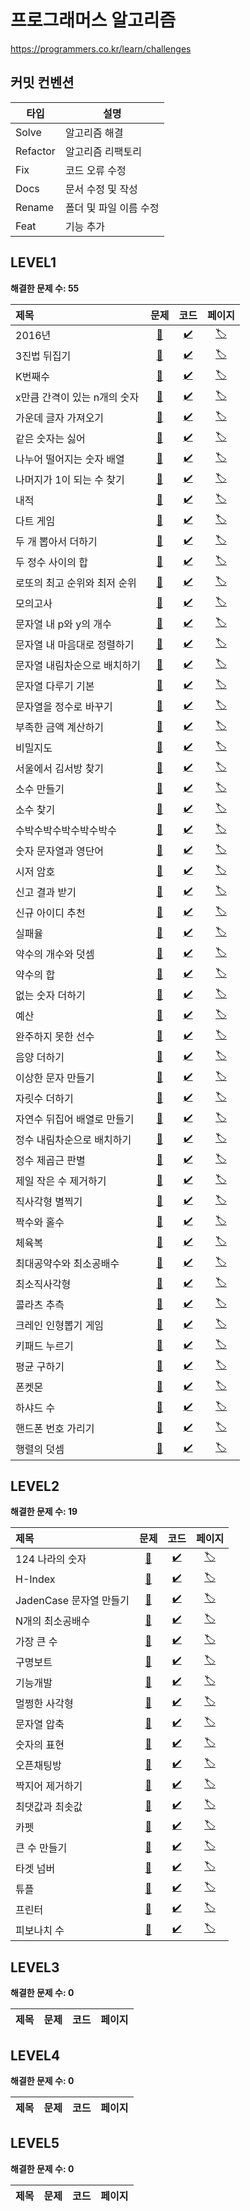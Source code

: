 # 프로그래머스 알고리즘

https://programmers.co.kr/learn/challenges

## 커밋 컨벤션

타입 | 설명
---|---
Solve | 알고리즘 해결
Refactor | 알고리즘 리팩토리
Fix | 코드 오류 수정
Docs | 문서 수정 및 작성
Rename | 폴더 및 파일 이름 수정
Feat | 기능 추가

## LEVEL1

**해결한 문제 수: 55**

제목 | 문제 | 코드 | 페이지
:---|:---:|:---:|:---:
2016년 | [📄](https://github.com/cruelladevil/programmers-algorithm/tree/main/level1/2016년) | [✔️](https://github.com/cruelladevil/programmers-algorithm/blob/main/level1/2016년/solution.js) | [🏷️](https://programmers.co.kr/learn/courses/30/lessons/12901)
3진법 뒤집기 | [📄](https://github.com/cruelladevil/programmers-algorithm/tree/main/level1/3진법%20뒤집기) | [✔️](https://github.com/cruelladevil/programmers-algorithm/blob/main/level1/3진법%20뒤집기/solution.js) | [🏷️](https://programmers.co.kr/learn/courses/30/lessons/68935)
K번째수 | [📄](https://github.com/cruelladevil/programmers-algorithm/tree/main/level1/K번째수) | [✔️](https://github.com/cruelladevil/programmers-algorithm/blob/main/level1/K번째수/solution.js) | [🏷️](https://programmers.co.kr/learn/courses/30/lessons/42748)
x만큼 간격이 있는 n개의 숫자 | [📄](https://github.com/cruelladevil/programmers-algorithm/tree/main/level1/x만큼%20간격이%20있는%20n개의%20숫자) | [✔️](https://github.com/cruelladevil/programmers-algorithm/blob/main/level1/x만큼%20간격이%20있는%20n개의%20숫자/solution.js) | [🏷️](https://programmers.co.kr/learn/courses/30/lessons/12954)
가운데 글자 가져오기 | [📄](https://github.com/cruelladevil/programmers-algorithm/tree/main/level1/가운데%20글자%20가져오기) | [✔️](https://github.com/cruelladevil/programmers-algorithm/blob/main/level1/가운데%20글자%20가져오기/solution.js) | [🏷️](https://programmers.co.kr/learn/courses/30/lessons/12903)
같은 숫자는 싫어 | [📄](https://github.com/cruelladevil/programmers-algorithm/tree/main/level1/같은%20숫자는%20싫어) | [✔️](https://github.com/cruelladevil/programmers-algorithm/blob/main/level1/같은%20숫자는%20싫어/solution.js) | [🏷️](https://programmers.co.kr/learn/courses/30/lessons/12906)
나누어 떨어지는 숫자 배열 | [📄](https://github.com/cruelladevil/programmers-algorithm/tree/main/level1/나누어%20떨어지는%20숫자%20배열) | [✔️](https://github.com/cruelladevil/programmers-algorithm/blob/main/level1/나누어%20떨어지는%20숫자%20배열/solution.js) | [🏷️](https://programmers.co.kr/learn/courses/30/lessons/12910)
나머지가 1이 되는 수 찾기 | [📄](https://github.com/cruelladevil/programmers-algorithm/tree/main/level1/나머지가%201이%20되는%20수%20찾기) | [✔️](https://github.com/cruelladevil/programmers-algorithm/blob/main/level1/나머지가%201이%20되는%20수%20찾기/solution.js) | [🏷️](https://programmers.co.kr/learn/courses/30/lessons/87389)
내적 | [📄](https://github.com/cruelladevil/programmers-algorithm/tree/main/level1/내적) | [✔️](https://github.com/cruelladevil/programmers-algorithm/blob/main/level1/내적/solution.js) | [🏷️](https://programmers.co.kr/learn/courses/30/lessons/70128)
다트 게임 | [📄](https://github.com/cruelladevil/programmers-algorithm/tree/main/level1/다트%20게임) | [✔️](https://github.com/cruelladevil/programmers-algorithm/blob/main/level1/다트%20게임/solution.js) | [🏷️](https://programmers.co.kr/learn/courses/30/lessons/17682)
두 개 뽑아서 더하기 | [📄](https://github.com/cruelladevil/programmers-algorithm/tree/main/level1/두%20개%20뽑아서%20더하기) | [✔️](https://github.com/cruelladevil/programmers-algorithm/blob/main/level1/두%20개%20뽑아서%20더하기/solution.js) | [🏷️](https://programmers.co.kr/learn/courses/30/lessons/68644)
두 정수 사이의 합 | [📄](https://github.com/cruelladevil/programmers-algorithm/tree/main/level1/두%20정수%20사이의%20합) | [✔️](https://github.com/cruelladevil/programmers-algorithm/blob/main/level1/두%20정수%20사이의%20합/solution.js) | [🏷️](https://programmers.co.kr/learn/courses/30/lessons/12912)
로또의 최고 순위와 최저 순위 | [📄](https://github.com/cruelladevil/programmers-algorithm/tree/main/level1/로또의%20최고%20순위와%20최저%20순위) | [✔️](https://github.com/cruelladevil/programmers-algorithm/blob/main/level1/로또의%20최고%20순위와%20최저%20순위/solution.js) | [🏷️](https://programmers.co.kr/learn/courses/30/lessons/77484)
모의고사 | [📄](https://github.com/cruelladevil/programmers-algorithm/tree/main/level1/모의고사) | [✔️](https://github.com/cruelladevil/programmers-algorithm/blob/main/level1/모의고사/solution.js) | [🏷️](https://programmers.co.kr/learn/courses/30/lessons/42840)
문자열 내 p와 y의 개수 | [📄](https://github.com/cruelladevil/programmers-algorithm/tree/main/level1/문자열%20내%20p와%20y의%20개수) | [✔️](https://github.com/cruelladevil/programmers-algorithm/blob/main/level1/문자열%20내%20p와%20y의%20개수/solution.js) | [🏷️](https://programmers.co.kr/learn/courses/30/lessons/12916)
문자열 내 마음대로 정렬하기 | [📄](https://github.com/cruelladevil/programmers-algorithm/tree/main/level1/문자열%20내%20마음대로%20정렬하기) | [✔️](https://github.com/cruelladevil/programmers-algorithm/blob/main/level1/문자열%20내%20마음대로%20정렬하기/solution.js) | [🏷️](https://programmers.co.kr/learn/courses/30/lessons/12915)
문자열 내림차순으로 배치하기 | [📄](https://github.com/cruelladevil/programmers-algorithm/tree/main/level1/문자열%20내림차순으로%20배치하기) | [✔️](https://github.com/cruelladevil/programmers-algorithm/blob/main/level1/문자열%20내림차순으로%20배치하기/solution.js) | [🏷️](https://programmers.co.kr/learn/courses/30/lessons/12917)
문자열 다루기 기본 | [📄](https://github.com/cruelladevil/programmers-algorithm/tree/main/level1/문자열%20다루기%20기본) | [✔️](https://github.com/cruelladevil/programmers-algorithm/blob/main/level1/문자열%20다루기%20기본/solution.js) | [🏷️](https://programmers.co.kr/learn/courses/30/lessons/12918)
문자열을 정수로 바꾸기 | [📄](https://github.com/cruelladevil/programmers-algorithm/tree/main/level1/문자열을%20정수로%20바꾸기) | [✔️](https://github.com/cruelladevil/programmers-algorithm/blob/main/level1/문자열을%20정수로%20바꾸기/solution.js) | [🏷️](https://programmers.co.kr/learn/courses/30/lessons/12925)
부족한 금액 계산하기 | [📄](https://github.com/cruelladevil/programmers-algorithm/tree/main/level1/부족한%20금액%20계산하기) | [✔️](https://github.com/cruelladevil/programmers-algorithm/blob/main/level1/부족한%20금액%20계산하기/solution.js) | [🏷️](https://programmers.co.kr/learn/courses/30/lessons/82612)
비밀지도 | [📄](https://github.com/cruelladevil/programmers-algorithm/tree/main/level1/비밀지도) | [✔️](https://github.com/cruelladevil/programmers-algorithm/blob/main/level1/비밀지도/solution.js) | [🏷️](https://programmers.co.kr/learn/courses/30/lessons/17681)
서울에서 김서방 찾기 | [📄](https://github.com/cruelladevil/programmers-algorithm/tree/main/level1/서울에서%20김서방%20찾기) | [✔️](https://github.com/cruelladevil/programmers-algorithm/blob/main/level1/서울에서%20김서방%20찾기/solution.js) | [🏷️](https://programmers.co.kr/learn/courses/30/lessons/12919)
소수 만들기 | [📄](https://github.com/cruelladevil/programmers-algorithm/tree/main/level1/소수%20만들기) | [✔️](https://github.com/cruelladevil/programmers-algorithm/blob/main/level1/소수%20만들기/solution.js) | [🏷️](https://programmers.co.kr/learn/courses/30/lessons/12977)
소수 찾기 | [📄](https://github.com/cruelladevil/programmers-algorithm/tree/main/level1/소수%20찾기) | [✔️](https://github.com/cruelladevil/programmers-algorithm/blob/main/level1/소수%20찾기/solution.js) | [🏷️](https://programmers.co.kr/learn/courses/30/lessons/12921)
수박수박수박수박수박수 | [📄](https://github.com/cruelladevil/programmers-algorithm/tree/main/level1/수박수박수박수박수박수) | [✔️](https://github.com/cruelladevil/programmers-algorithm/blob/main/level1/수박수박수박수박수박수/solution.js) | [🏷️](https://programmers.co.kr/learn/courses/30/lessons/12922)
숫자 문자열과 영단어 | [📄](https://github.com/cruelladevil/programmers-algorithm/tree/main/level1/숫자%20문자열과%20영단어) | [✔️](https://github.com/cruelladevil/programmers-algorithm/blob/main/level1/숫자%20문자열과%20영단어/solution.js) | [🏷️](https://programmers.co.kr/learn/courses/30/lessons/81301)
시저 암호 | [📄](https://github.com/cruelladevil/programmers-algorithm/tree/main/level1/시저%20암호) | [✔️](https://github.com/cruelladevil/programmers-algorithm/blob/main/level1/시저%20암호/solution.js) | [🏷️](https://programmers.co.kr/learn/courses/30/lessons/12926)
신고 결과 받기 | [📄](https://github.com/cruelladevil/programmers-algorithm/tree/main/level1/신고%20결과%20받기) | [✔️](https://github.com/cruelladevil/programmers-algorithm/blob/main/level1/신고%20결과%20받기/solution.js) | [🏷️](https://programmers.co.kr/learn/courses/30/lessons/92334)
신규 아이디 추천 | [📄](https://github.com/cruelladevil/programmers-algorithm/tree/main/level1/신규%20아이디%20추천) | [✔️](https://github.com/cruelladevil/programmers-algorithm/blob/main/level1/신규%20아이디%20추천/solution.js) | [🏷️](https://programmers.co.kr/learn/courses/30/lessons/72410)
실패율 | [📄](https://github.com/cruelladevil/programmers-algorithm/tree/main/level1/실패율) | [✔️](https://github.com/cruelladevil/programmers-algorithm/blob/main/level1/실패율/solution.js) | [🏷️](https://programmers.co.kr/learn/courses/30/lessons/42889)
약수의 개수와 덧셈 | [📄](https://github.com/cruelladevil/programmers-algorithm/tree/main/level1/약수의%20개수와%20덧셈) | [✔️](https://github.com/cruelladevil/programmers-algorithm/blob/main/level1/약수의%20개수와%20덧셈/solution.js) | [🏷️](https://programmers.co.kr/learn/courses/30/lessons/77884)
약수의 합 | [📄](https://github.com/cruelladevil/programmers-algorithm/tree/main/level1/약수의%20합) | [✔️](https://github.com/cruelladevil/programmers-algorithm/blob/main/level1/약수의%20합/solution.js) | [🏷️](https://programmers.co.kr/learn/courses/30/lessons/12928)
없는 숫자 더하기 | [📄](https://github.com/cruelladevil/programmers-algorithm/tree/main/level1/없는%20숫자%20더하기) | [✔️](https://github.com/cruelladevil/programmers-algorithm/blob/main/level1/없는%20숫자%20더하기/solution.js) | [🏷️](https://programmers.co.kr/learn/courses/30/lessons/86051)
예산 | [📄](https://github.com/cruelladevil/programmers-algorithm/tree/main/level1/예산) | [✔️](https://github.com/cruelladevil/programmers-algorithm/blob/main/level1/예산/solution.js) | [🏷️](https://programmers.co.kr/learn/courses/30/lessons/12982)
완주하지 못한 선수 | [📄](https://github.com/cruelladevil/programmers-algorithm/tree/main/level1/완주하지%20못한%20선수) | [✔️](https://github.com/cruelladevil/programmers-algorithm/blob/main/level1/완주하지%20못한%20선수/solution.js) | [🏷️](https://programmers.co.kr/learn/courses/30/lessons/42576)
음양 더하기 | [📄](https://github.com/cruelladevil/programmers-algorithm/tree/main/level1/음양%20더하기) | [✔️](https://github.com/cruelladevil/programmers-algorithm/blob/main/level1/음양%20더하기/solution.js) | [🏷️](https://programmers.co.kr/learn/courses/30/lessons/76501)
이상한 문자 만들기 | [📄](https://github.com/cruelladevil/programmers-algorithm/tree/main/level1/이상한%20문자%20만들기) | [✔️](https://github.com/cruelladevil/programmers-algorithm/blob/main/level1/이상한%20문자%20만들기/solution.js) | [🏷️](https://programmers.co.kr/learn/courses/30/lessons/12930)
자릿수 더하기 | [📄](https://github.com/cruelladevil/programmers-algorithm/tree/main/level1/자릿수%20더하기) | [✔️](https://github.com/cruelladevil/programmers-algorithm/blob/main/level1/자릿수%20더하기/solution.js) | [🏷️](https://programmers.co.kr/learn/courses/30/lessons/12931)
자연수 뒤집어 배열로 만들기 | [📄](https://github.com/cruelladevil/programmers-algorithm/tree/main/level1/자연수%20뒤집어%20배열로%20만들기) | [✔️](https://github.com/cruelladevil/programmers-algorithm/blob/main/level1/자연수%20뒤집어%20배열로%20만들기/solution.js) | [🏷️](https://programmers.co.kr/learn/courses/30/lessons/12932)
정수 내림차순으로 배치하기 | [📄](https://github.com/cruelladevil/programmers-algorithm/tree/main/level1/정수%20내림차순으로%20배치하기) | [✔️](https://github.com/cruelladevil/programmers-algorithm/blob/main/level1/정수%20내림차순으로%20배치하기/solution.js) | [🏷️](https://programmers.co.kr/learn/courses/30/lessons/12933)
정수 제곱근 판별 | [📄](https://github.com/cruelladevil/programmers-algorithm/tree/main/level1/정수%20제곱근%20판별) | [✔️](https://github.com/cruelladevil/programmers-algorithm/blob/main/level1/정수%20제곱근%20판별/solution.js) | [🏷️](https://programmers.co.kr/learn/courses/30/lessons/12934)
제일 작은 수 제거하기 | [📄](https://github.com/cruelladevil/programmers-algorithm/tree/main/level1/제일%20작은%20수%20제거하기) | [✔️](https://github.com/cruelladevil/programmers-algorithm/blob/main/level1/제일%20작은%20수%20제거하기/solution.js) | [🏷️](https://programmers.co.kr/learn/courses/30/lessons/12935)
직사각형 별찍기 | [📄](https://github.com/cruelladevil/programmers-algorithm/tree/main/level1/직사각형%20별찍기) | [✔️](https://github.com/cruelladevil/programmers-algorithm/blob/main/level1/직사각형%20별찍기/solution.js) | [🏷️](https://programmers.co.kr/learn/courses/30/lessons/12969)
짝수와 홀수 | [📄](https://github.com/cruelladevil/programmers-algorithm/tree/main/level1/짝수와%20홀수) | [✔️](https://github.com/cruelladevil/programmers-algorithm/blob/main/level1/짝수와%20홀수/solution.js) | [🏷️](https://programmers.co.kr/learn/courses/30/lessons/12937)
체육복 | [📄](https://github.com/cruelladevil/programmers-algorithm/tree/main/level1/체육복) | [✔️](https://github.com/cruelladevil/programmers-algorithm/blob/main/level1/체육복/solution.js) | [🏷️](https://programmers.co.kr/learn/courses/30/lessons/42862)
최대공약수와 최소공배수 | [📄](https://github.com/cruelladevil/programmers-algorithm/tree/main/level1/최대공약수와%20최소공배수) | [✔️](https://github.com/cruelladevil/programmers-algorithm/blob/main/level1/최대공약수와%20최소공배수/solution.js) | [🏷️](https://programmers.co.kr/learn/courses/30/lessons/12940)
최소직사각형 | [📄](https://github.com/cruelladevil/programmers-algorithm/tree/main/level1/최소직사각형) | [✔️](https://github.com/cruelladevil/programmers-algorithm/blob/main/level1/최소직사각형/solution.js) | [🏷️](https://programmers.co.kr/learn/courses/30/lessons/86491)
콜라츠 추측 | [📄](https://github.com/cruelladevil/programmers-algorithm/tree/main/level1/콜라츠%20추측) | [✔️](https://github.com/cruelladevil/programmers-algorithm/blob/main/level1/콜라츠%20추측/solution.js) | [🏷️](https://programmers.co.kr/learn/courses/30/lessons/12943)
크레인 인형뽑기 게임 | [📄](https://github.com/cruelladevil/programmers-algorithm/tree/main/level1/크레인%20인형뽑기%20게임) | [✔️](https://github.com/cruelladevil/programmers-algorithm/blob/main/level1/크레인%20인형뽑기%20게임/solution.js) | [🏷️](https://programmers.co.kr/learn/courses/30/lessons/64061)
키패드 누르기 | [📄](https://github.com/cruelladevil/programmers-algorithm/tree/main/level1/키패드%20누르기) | [✔️](https://github.com/cruelladevil/programmers-algorithm/blob/main/level1/키패드%20누르기/solution.js) | [🏷️](https://programmers.co.kr/learn/courses/30/lessons/67256)
평균 구하기 | [📄](https://github.com/cruelladevil/programmers-algorithm/tree/main/level1/평균%20구하기) | [✔️](https://github.com/cruelladevil/programmers-algorithm/blob/main/level1/평균%20구하기/solution.js) | [🏷️](https://programmers.co.kr/learn/courses/30/lessons/12944)
폰켓몬 | [📄](https://github.com/cruelladevil/programmers-algorithm/tree/main/level1/폰켓몬) | [✔️](https://github.com/cruelladevil/programmers-algorithm/blob/main/level1/폰켓몬/solution.js) | [🏷️](https://programmers.co.kr/learn/courses/30/lessons/1845)
하샤드 수 | [📄](https://github.com/cruelladevil/programmers-algorithm/tree/main/level1/하샤드%20수) | [✔️](https://github.com/cruelladevil/programmers-algorithm/blob/main/level1/하샤드%20수/solution.js) | [🏷️](https://programmers.co.kr/learn/courses/30/lessons/12947)
핸드폰 번호 가리기 | [📄](https://github.com/cruelladevil/programmers-algorithm/tree/main/level1/핸드폰%20번호%20가리기) | [✔️](https://github.com/cruelladevil/programmers-algorithm/blob/main/level1/핸드폰%20번호%20가리기/solution.js) | [🏷️](https://programmers.co.kr/learn/courses/30/lessons/12948)
행렬의 덧셈 | [📄](https://github.com/cruelladevil/programmers-algorithm/tree/main/level1/행렬의%20덧셈) | [✔️](https://github.com/cruelladevil/programmers-algorithm/blob/main/level1/행렬의%20덧셈/solution.js) | [🏷️](https://programmers.co.kr/learn/courses/30/lessons/12950)

## LEVEL2

**해결한 문제 수: 19**

제목 | 문제 | 코드 | 페이지
:---|:---:|:---:|:---:
124 나라의 숫자 | [📄](https://github.com/cruelladevil/programmers-algorithm/tree/main/level2/124%20나라의%20숫자) | [✔️](https://github.com/cruelladevil/programmers-algorithm/blob/main/level2/124%20나라의%20숫자/solution.js) | [🏷️](https://programmers.co.kr/learn/courses/30/lessons/12899)
H-Index | [📄](https://github.com/cruelladevil/programmers-algorithm/tree/main/level2/H-Index) | [✔️](https://github.com/cruelladevil/programmers-algorithm/blob/main/level2/H-Index/solution.js) | [🏷️](https://programmers.co.kr/learn/courses/30/lessons/42747)
JadenCase 문자열 만들기 | [📄](https://github.com/cruelladevil/programmers-algorithm/tree/main/level2/JadenCase%20문자열%20만들기) | [✔️](https://github.com/cruelladevil/programmers-algorithm/blob/main/level2/JadenCase%20문자열%20만들기/solution.js) | [🏷️](https://programmers.co.kr/learn/courses/30/lessons/12951)
N개의 최소공배수 | [📄](https://github.com/cruelladevil/programmers-algorithm/tree/main/level2/N개의%20최소공배수) | [✔️](https://github.com/cruelladevil/programmers-algorithm/blob/main/level2/N개의%20최소공배수/solution.js) | [🏷️](https://programmers.co.kr/learn/courses/30/lessons/12953)
가장 큰 수 | [📄](https://github.com/cruelladevil/programmers-algorithm/tree/main/level2/가장%20큰%20수) | [✔️](https://github.com/cruelladevil/programmers-algorithm/blob/main/level2/가장%20큰%20수/solution.js) | [🏷️](https://programmers.co.kr/learn/courses/30/lessons/42746)
구명보트 | [📄](https://github.com/cruelladevil/programmers-algorithm/tree/main/level2/구명보트) | [✔️](https://github.com/cruelladevil/programmers-algorithm/blob/main/level2/구명보트/solution.js) | [🏷️](https://programmers.co.kr/learn/courses/30/lessons/42885)
기능개발 | [📄](https://github.com/cruelladevil/programmers-algorithm/tree/main/level2/기능개발) | [✔️](https://github.com/cruelladevil/programmers-algorithm/blob/main/level2/기능개발/solution.js) | [🏷️](https://programmers.co.kr/learn/courses/30/lessons/42586)
멀쩡한 사각형 | [📄](https://github.com/cruelladevil/programmers-algorithm/tree/main/level2/멀쩡한%20사각형) | [✔️](https://github.com/cruelladevil/programmers-algorithm/blob/main/level2/멀쩡한%20사각형/solution.js) | [🏷️](https://programmers.co.kr/learn/courses/30/lessons/62048)
문자열 압축 | [📄](https://github.com/cruelladevil/programmers-algorithm/tree/main/level2/문자열%20압축) | [✔️](https://github.com/cruelladevil/programmers-algorithm/blob/main/level2/문자열%20압축/solution.js) | [🏷️](https://programmers.co.kr/learn/courses/30/lessons/60057)
숫자의 표현 | [📄](https://github.com/cruelladevil/programmers-algorithm/tree/main/level2/숫자의%20표현) | [✔️](https://github.com/cruelladevil/programmers-algorithm/blob/main/level2/숫자의%20표현/solution.js) | [🏷️](https://programmers.co.kr/learn/courses/30/lessons/12924)
오픈채팅방 | [📄](https://github.com/cruelladevil/programmers-algorithm/tree/main/level2/오픈채팅방) | [✔️](https://github.com/cruelladevil/programmers-algorithm/blob/main/level2/오픈채팅방/solution.js) | [🏷️](https://programmers.co.kr/learn/courses/30/lessons/42888)
짝지어 제거하기 | [📄](https://github.com/cruelladevil/programmers-algorithm/tree/main/level2/짝지어%20제거하기) | [✔️](https://github.com/cruelladevil/programmers-algorithm/blob/main/level2/짝지어%20제거하기/solution.js) | [🏷️](https://programmers.co.kr/learn/courses/30/lessons/12973)
최댓값과 최솟값 | [📄](https://github.com/cruelladevil/programmers-algorithm/tree/main/level2/최댓값과%20최솟값) | [✔️](https://github.com/cruelladevil/programmers-algorithm/blob/main/level2/최댓값과%20최솟값/solution.js) | [🏷️](https://programmers.co.kr/learn/courses/30/lessons/12939)
카펫 | [📄](https://github.com/cruelladevil/programmers-algorithm/tree/main/level2/카펫) | [✔️](https://github.com/cruelladevil/programmers-algorithm/blob/main/level2/카펫/solution.js) | [🏷️](https://programmers.co.kr/learn/courses/30/lessons/42842)
큰 수 만들기 | [📄](https://github.com/cruelladevil/programmers-algorithm/tree/main/level2/큰%20수%20만들기) | [✔️](https://github.com/cruelladevil/programmers-algorithm/blob/main/level2/큰%20수%20만들기/solution.js) | [🏷️](https://programmers.co.kr/learn/courses/30/lessons/42883)
타겟 넘버 | [📄](https://github.com/cruelladevil/programmers-algorithm/tree/main/level2/타겟%20넘버) | [✔️](https://github.com/cruelladevil/programmers-algorithm/blob/main/level2/타겟%20넘버/solution.js) | [🏷️](https://programmers.co.kr/learn/courses/30/lessons/43165)
튜플 | [📄](https://github.com/cruelladevil/programmers-algorithm/tree/main/level2/튜플) | [✔️](https://github.com/cruelladevil/programmers-algorithm/blob/main/level2/튜플/solution.js) | [🏷️](https://programmers.co.kr/learn/courses/30/lessons/64065)
프린터 | [📄](https://github.com/cruelladevil/programmers-algorithm/tree/main/level2/프린터) | [✔️](https://github.com/cruelladevil/programmers-algorithm/blob/main/level2/프린터/solution.js) | [🏷️](https://programmers.co.kr/learn/courses/30/lessons/42587)
피보나치 수 | [📄](https://github.com/cruelladevil/programmers-algorithm/tree/main/level2/피보나치%20수) | [✔️](https://github.com/cruelladevil/programmers-algorithm/blob/main/level2/피보나치%20수/solution.js) | [🏷️](https://programmers.co.kr/learn/courses/30/lessons/12945)

## LEVEL3

**해결한 문제 수: 0**

제목 | 문제 | 코드 | 페이지
:---|:---:|:---:|:---:

## LEVEL4

**해결한 문제 수: 0**

제목 | 문제 | 코드 | 페이지
:---|:---:|:---:|:---:

## LEVEL5

**해결한 문제 수: 0**

제목 | 문제 | 코드 | 페이지
:---|:---:|:---:|:---:
